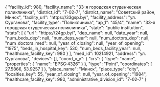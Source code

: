 {
    "facility_id": 980,
    "facility_name": "33-я городская студенческая поликлиника",
    "district_id": "7-02-7",
    "district_name": "Советский район, Минск",
    "facility_url": "https:\/\/33gsp.by\/",
    "facility_address": "ул. Сурганова",
    "facility_type": "Поликлиника",
    "ap_1": "45\/4",
    "name": "33-я городская студенческая поликлиника",
    "state": "public institution",
    "stats": [
        {
            "url": "https:\/\/24gp.by\/",
            "dep_name": null,
            "date_year": null,
            "num_beds_dep": null,
            "num_deps_year": null,
            "num_doctors_dep": null,
            "num_doctors_med": null,
            "year_of_closing": null,
            "year_of_opening": "1975",
            "beds_in_hospital_key": 530,
            "num_beds_facility_year": null,
            "healthcare_facility_key": 980
        }
    ],
    "med_id": 10214921,
    "address": "ул. Сурганова",
    "devices": [],
    "coord_x_y": {
        "crs": {
            "type": "name",
            "properties": {
                "name": "EPSG:4326"
            }
        },
        "type": "Point",
        "coordinates": [
            27.5866,
            53.9257
        ]
    },
    "place_name": "Минск",
    "place_type": "city",
    "localties_key": 55,
    "year_of_closing": null,
    "year_of_opening": "1984",
    "healthcare_facility_key": 980,
    "administrative_division_id": "7-02-7"
}